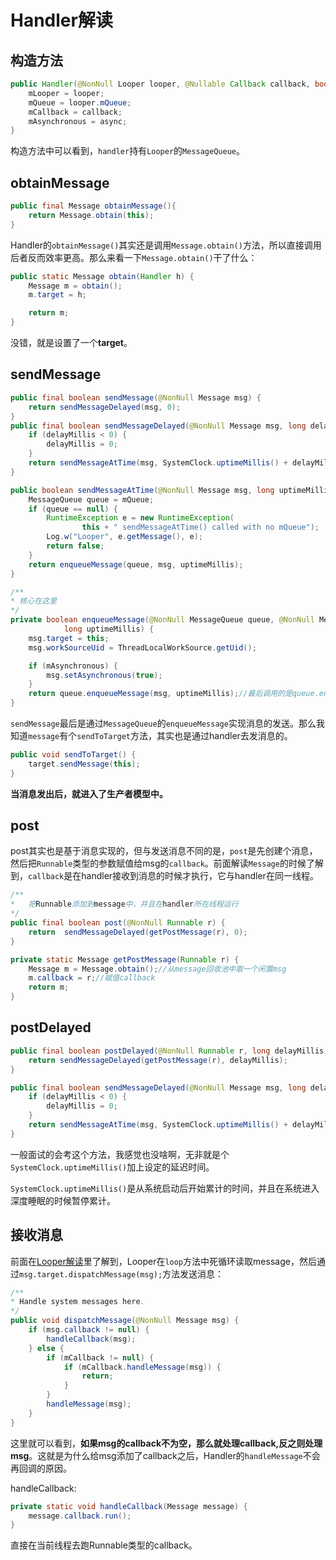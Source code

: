 # Handler解读


## 构造方法

```java
public Handler(@NonNull Looper looper, @Nullable Callback callback, boolean async) {
    mLooper = looper;
    mQueue = looper.mQueue;
    mCallback = callback;
    mAsynchronous = async;
}
```

构造方法中可以看到，`handler`持有`Looper`的`MessageQueue`。

## obtainMessage

```java
public final Message obtainMessage(){
    return Message.obtain(this);
}
```

Handler的`obtainMessage()`其实还是调用`Message.obtain()`方法，所以直接调用后者反而效率更高。那么来看一下`Message.obtain()`干了什么：

```java
public static Message obtain(Handler h) {
    Message m = obtain();
    m.target = h;

    return m;
}
```

没错，就是设置了一个**target**。

## sendMessage

```java
public final boolean sendMessage(@NonNull Message msg) {
    return sendMessageDelayed(msg, 0);
}
public final boolean sendMessageDelayed(@NonNull Message msg, long delayMillis) {
    if (delayMillis < 0) {
        delayMillis = 0;
    }
    return sendMessageAtTime(msg, SystemClock.uptimeMillis() + delayMillis);
}

public boolean sendMessageAtTime(@NonNull Message msg, long uptimeMillis) {
    MessageQueue queue = mQueue;
    if (queue == null) {
        RuntimeException e = new RuntimeException(
                this + " sendMessageAtTime() called with no mQueue");
        Log.w("Looper", e.getMessage(), e);
        return false;
    }
    return enqueueMessage(queue, msg, uptimeMillis);
}

/**
* 核心在这里
*/
private boolean enqueueMessage(@NonNull MessageQueue queue, @NonNull Message msg,
            long uptimeMillis) {
    msg.target = this;
    msg.workSourceUid = ThreadLocalWorkSource.getUid();

    if (mAsynchronous) {
        msg.setAsynchronous(true);
    }
    return queue.enqueueMessage(msg, uptimeMillis);//最后调用的是queue.enqueueMessage
}
```

`sendMessage`最后是通过`MessageQueue`的`enqueueMessage`实现消息的发送。那么我知道`message`有个`sendToTarget`方法，其实也是通过handler去发消息的。

```java
public void sendToTarget() {
    target.sendMessage(this);
}
```

**当消息发出后，就进入了生产者模型中。**

## post

post其实也是基于消息实现的，但与发送消息不同的是，`post`是先创建个消息，然后把`Runnable`类型的参数赋值给msg的`callback`。前面解读`Message`的时候了解到，`callback`是在handler接收到消息的时候才执行，它与handler在同一线程。

```java
/**
*   把Runnable添加到message中，并且在handler所在线程运行
*/
public final boolean post(@NonNull Runnable r) {
    return  sendMessageDelayed(getPostMessage(r), 0);
}

private static Message getPostMessage(Runnable r) {
    Message m = Message.obtain();//从message回收池中取一个闲置msg
    m.callback = r;//赋值callback
    return m;
}
```

## postDelayed

```java
public final boolean postDelayed(@NonNull Runnable r, long delayMillis) {
    return sendMessageDelayed(getPostMessage(r), delayMillis);
}

public final boolean sendMessageDelayed(@NonNull Message msg, long delayMillis) {
    if (delayMillis < 0) {
        delayMillis = 0;
    }
    return sendMessageAtTime(msg, SystemClock.uptimeMillis() + delayMillis);
}
```

一般面试的会考这个方法，我感觉也没啥啊，无非就是个`SystemClock.uptimeMillis()`加上设定的延迟时间。

`SystemClock.uptimeMillis()`是从系统启动后开始累计的时间，并且在系统进入深度睡眠的时候暂停累计。

## 接收消息

前面在[Looper解读](Looper解读.md)里了解到，Looper在`loop`方法中死循环读取message，然后通过`msg.target.dispatchMessage(msg);`方法发送消息：

```java
/**
* Handle system messages here.
*/
public void dispatchMessage(@NonNull Message msg) {
    if (msg.callback != null) {
        handleCallback(msg);
    } else {
        if (mCallback != null) {
            if (mCallback.handleMessage(msg)) {
                return;
            }
        }
        handleMessage(msg);
    }
}
```

这里就可以看到，**如果msg的callback不为空，那么就处理callback,反之则处理msg**。这就是为什么给msg添加了callback之后，Handler的`handleMessage`不会再回调的原因。

handleCallback:

```java
private static void handleCallback(Message message) {
    message.callback.run();
}
```

直接在当前线程去跑Runnable类型的callback。

